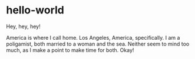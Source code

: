 # hello-world

Hey, hey, hey!

America is where I call home. Los Angeles, America, specifically. I am a poligamist, both married to a woman and the sea. Neither seem to mind too much, as I make a point to make time for both. Okay!
